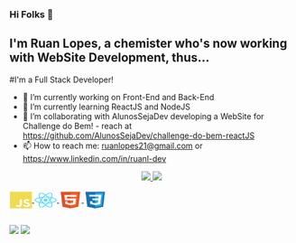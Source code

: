 ### Hi Folks 👋
## I'm Ruan Lopes, a chemister who's now working with WebSite Development, thus...
#I'm a Full Stack Developer!


- 🔭 I’m currently working on Front-End and Back-End
- 🌱 I’m currently learning ReactJS and NodeJS
- 👯 I’m collaborating with AlunosSejaDev developing a WebSite for Challenge do Bem! - reach at https://github.com/AlunosSejaDev/challenge-do-bem-reactJS
- 📫 How to reach me: ruanlopes21@gmail.com or https://www.linkedin.com/in/ruanl-dev


<div align="center">
  <a href="https://github.com/RuanL-Dev">
  <img height="180em" src="https://github-readme-stats.vercel.app/api?username=RuanL-Dev&show_icons=true&theme=dark&include_all_commits=true&count_private=true"/>
  <img height="180em" src="https://github-readme-stats.vercel.app/api/top-langs/?username=RuanL-Dev&layout=compact&langs_count=7&theme=dark"/>
</div>
<div style="display: inline_block"><br>
  <img align="center" alt="Ruan-Js" height="30" width="40" src="https://raw.githubusercontent.com/devicons/devicon/master/icons/javascript/javascript-plain.svg">
  <img align="center" alt="Ruan-React" height="30" width="40" src="https://raw.githubusercontent.com/devicons/devicon/master/icons/react/react-original.svg">
  <img align="center" alt="Ruan-HTML" height="30" width="40" src="https://raw.githubusercontent.com/devicons/devicon/master/icons/html5/html5-original.svg">
  <img align="center" alt="Ruan-CSS" height="30" width="40" src="https://raw.githubusercontent.com/devicons/devicon/master/icons/css3/css3-original.svg">
</div>
  
  ##

<div> 
  <a href = "mailto:ruanlopes21@gmail.com"><img src="https://img.shields.io/badge/-Gmail-%23333?style=for-the-badge&logo=gmail&logoColor=white" target="_blank"></a>
  <a href="https://www.linkedin.com/in/ruanl-dev" target="_blank"><img src="https://img.shields.io/badge/-LinkedIn-%230077B5?style=for-the-badge&logo=linkedin&logoColor=white" target="_blank"></a>
</div>
